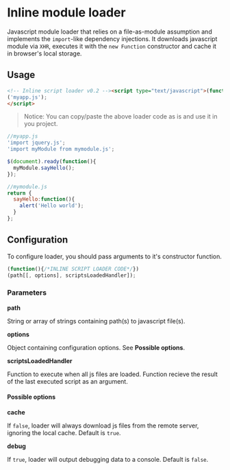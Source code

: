# Inline module loader

Javascript module loader that relies on a file-as-module assumption and implements the `import`-like dependency injections. It downloads javascript module via `XHR`, executes it with the `new Function` constructor and cache it in browser's local storage.

## Usage

```html
<!-- Inline script loader v0.2 --><script type="text/javascript">(function(){function q(a,b,c){for(var d=-1,e=a[f];e--;)if(a[e][b]===c){d=e;break}return d}function r(a){return-1<[4,5][h](parseInt(a/100))}function s(a,b,c,d){var e=new XMLHttpRequest;e[m]=b,e.d=c,e.onload=d,e.open(a,b,!0),e.send()}function t(b){for(var e,f,i,j,c=[],d=b.replace(/'|"/g,'"');-1<(e=d[h](a,e));e=f+1)i={},f=d[h]('"',e+1),j=d.substring(e,f).split(" "),j[1]&&(i[m]=j[1],"from"===j[2]&&j[3]&&(i.name=j[1],i[m]=j[3])),c[g](0,0,i);return c}function u(a,b){var f=this.ch;s("get",a,{},function(){var g=this;if(r(g.status))d[e]("Failed loading "+a+": "+g.statusText);else{if(f&&c)try{c.setItem(a+"[text]",g[i]),c.setItem(a+"[time]",g[j](k))}catch(h){d.warn("Caching script failed because: "+h[l])}b[o](g)}})}function v(a,b){for(var c=0;c<a[f];c++){for(var h=q(b,m,a[c]),i=[],j=[],k=b[h][n],r=0;r<k[f];r++)if(k[r].name){var s=q(b,m,k[r][m]);i[g](0,0,k[r].name),j[g](0,0,b[s][p])}var t=new Function(i,b[h].text);try{b[h][p]=t[o]({},j)}catch(u){d[e]("Error executing script "+b[h].url+": "+u[l])}}var v=this;try{v.uc&&v.uc[o]({},v.up.map(function(a){return b[q(b,"path",a)][p]}))}catch(u){d[e]("Error executing user callback: "+u[l])}}function w(){function a(){w&&1>E&&1>z&&(d.log(D),d.table(A))}function e(b,c,d){var e={};e[m]=b,e.text=c,e[n]=t(c),e.source=d,A[g](0,0,e);for(var i,j,k,p=e[n][f];p--;)k=e[n][p][m],j=D[h](b),-1<(i=D[h](k))?i>j&&(D[g](i,1),D[g](j,0,k)):(E++,D[g](j,0,k),l(k));--E<1&&(a(),v.bind({uc:o,up:C})(D,A))}function l(b){var d,f;p&&c&&null!==(d=c.getItem(b+"[text]"))&&null!==(f=c.getItem(b+"[time]"))?(e(b,d,"local"),z++,s("head",b,{time:f},function(){var b=this;r(b.status)||b[j](k)===b.d.time?(z--,a()):B(b[m],function(){var c;-1<(c=q(A,m,b[m]))&&(A[c].source="late remote"),z--,a(),1>z&&x&&x()})})):B(b,function(){e(this[m],this[i],"remote")})}var o,x,p=!0,w=!1,y=arguments,z=0,A=[];y[1]&&("function"==typeof y[1]?o=y[1]:(b===(p=y[1].cache)&&(p=!0),b===(w=y[1].debug)&&(w=!1),x=y[1].onLateCache)),y[2]&&(o=y[2]);for(var B=u.bind({ch:p}),C=y[0].slice&&y[0].slice(0)||[y[0]],D=C.slice(0),E=D[f],F=D[f];F--;)l(D[F])}var b,c,a='"import ',d=console,e="error",f="length",g="splice",h="indexOf",i="responseText",j="getResponseHeader",k="last-modified",l="message",m="path",n="dependencies",o="apply",p="result";try{c=localStorage}catch(x){d.warn("Caching disabled because: "+x[l])}return w[o]({},arguments),w})
('myapp.js');
</script>
```
> Notice: You can copy/paste the above loader code as is and use it in you project.

```javascript
//myapp.js
'import jquery.js';
'import myModule from mymodule.js';

$(document).ready(function(){
  myModule.sayHello();
});
```

```javascript
//mymodule.js
return {
  sayHello:function(){
    alert('Hello world');
  }
};
```

## Configuration

To configure loader, you should pass arguments to it's constructor function.
```javascript
(function(){/*INLINE SCRIPT LOADER CODE*/})
(path[[, options], scriptsLoadedHandler]);
```

### Parameters

**path**

String or array of strings containing path(s) to javascript file(s).

**options**

Object containing configuration options. See **Possible options**.

**scriptsLoadedHandler**

Function to execute when all js files are loaded. Function recieve the result of the last executed script as an argument.

#### Possible options

**cache**

If `false`, loader will always download js files from the remote server, ignoring the local cache. Default is `true`.

**debug**

If `true`, loader will output debugging data to a console. Default is `false`.
